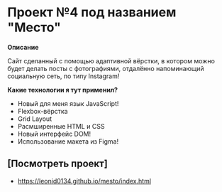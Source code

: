 # Проект №4 под названием "Место"

**Описание**

Сайт сделанный с помощью адаптивной вёрстки, в котором можно будет делать посты с фотографиями,
отдалённо напоминающий социальную сеть, по типу Instagram! 

**Какие технологии я тут применил?**
* Новый для меня язык JavaScript!
* Flexbox-вёрстка
* Grid Layout
* Расмширенные HTML и CSS
* Новый интерфейс DOM!
* Использование макета из Figma!

## [Посмотреть проект]
* https://leonid0134.github.io/mesto/index.html





